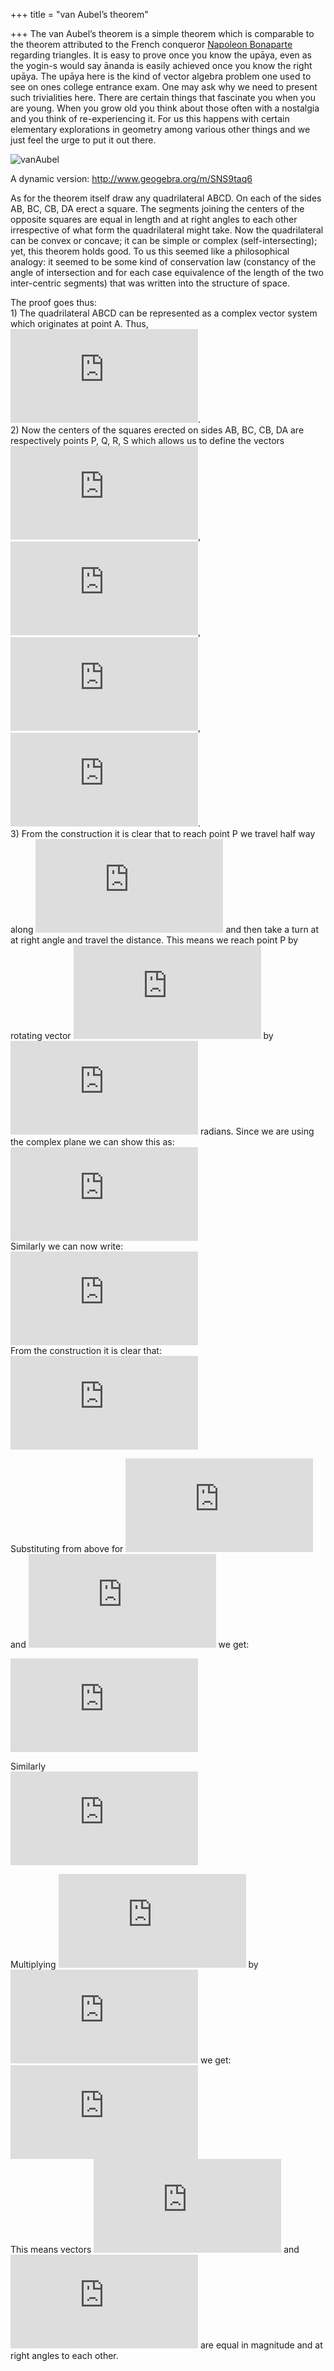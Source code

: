 +++
title = "van Aubel’s theorem"

+++
The van Aubel’s theorem is a simple theorem which is comparable to the
theorem attributed to the French conqueror [Napoleon
Bonaparte](https://manasataramgini.wordpress.com/2014/12/28/some-trivia-on-equilateral-triangles-and-the-like-2/)
regarding triangles. It is easy to prove once you know the upāya, even
as the yogin-s would say ānanda is easily achieved once you know the
right upāya. The upāya here is the kind of vector algebra problem one
used to see on ones college entrance exam. One may ask why we need to
present such trivialities here. There are certain things that fascinate
you when you are young. When you grow old you think about those often
with a nostalgia and you think of re-experiencing it. For us this
happens with certain elementary explorations in geometry among various
other things and we just feel the urge to put it out there.

![vanAubel](https://manasataramgini.files.wordpress.com/2016/06/vanaubel.jpg?w=493&h=497)

A dynamic version: <http://www.geogebra.org/m/SNS9taq6>

As for the theorem itself draw any quadrilateral ABCD. On each of the
sides AB, BC, CB, DA erect a square. The segments joining the centers of
the opposite squares are equal in length and at right angles to each
other irrespective of what form the quadrilateral might take. Now the
quadrilateral can be convex or concave; it can be simple or complex
(self-intersecting); yet, this theorem holds good. To us this seemed
like a philosophical analogy: it seemed to be some kind of conservation
law (constancy of the angle of intersection and for each case
equivalence of the length of the two inter-centric segments) that was
written into the structure of space.

The proof goes thus:  
1\) The quadrilateral ABCD can be represented as a complex vector system
which originates at point A. Thus,
![\\overrightarrow{AB}+\\overrightarrow{BC}+\\overrightarrow{CD}+\\overrightarrow{DA}=0](https://s0.wp.com/latex.php?latex=%5Coverrightarrow%7BAB%7D%2B%5Coverrightarrow%7BBC%7D%2B%5Coverrightarrow%7BCD%7D%2B%5Coverrightarrow%7BDA%7D%3D0&bg=ffffff&fg=333333&s=0
"\\overrightarrow{AB}+\\overrightarrow{BC}+\\overrightarrow{CD}+\\overrightarrow{DA}=0").  
2\) Now the centers of the squares erected on sides AB, BC, CB, DA are
respectively points P, Q, R, S which allows us to define the vectors
![\\overrightarrow{AP}](https://s0.wp.com/latex.php?latex=%5Coverrightarrow%7BAP%7D&bg=ffffff&fg=333333&s=0
"\\overrightarrow{AP}"),
![\\overrightarrow{AQ}](https://s0.wp.com/latex.php?latex=%5Coverrightarrow%7BAQ%7D&bg=ffffff&fg=333333&s=0
"\\overrightarrow{AQ}"),
![\\overrightarrow{AR}](https://s0.wp.com/latex.php?latex=%5Coverrightarrow%7BAR%7D&bg=ffffff&fg=333333&s=0
"\\overrightarrow{AR}"),
![\\overrightarrow{AS}](https://s0.wp.com/latex.php?latex=%5Coverrightarrow%7BAS%7D&bg=ffffff&fg=333333&s=0
"\\overrightarrow{AS}").  
3\) From the construction it is clear that to reach point P we travel
half way along
![\\overrightarrow{AB}](https://s0.wp.com/latex.php?latex=%5Coverrightarrow%7BAB%7D&bg=ffffff&fg=333333&s=0
"\\overrightarrow{AB}") and then take a turn at at right angle and
travel the distance. This means we reach point P by rotating vector
![\\dfrac{1}{2}\\overrightarrow{AB}](https://s0.wp.com/latex.php?latex=%5Cdfrac%7B1%7D%7B2%7D%5Coverrightarrow%7BAB%7D&bg=ffffff&fg=333333&s=0
"\\dfrac{1}{2}\\overrightarrow{AB}") by
![\\dfrac{\\pi}{2}](https://s0.wp.com/latex.php?latex=%5Cdfrac%7B%5Cpi%7D%7B2%7D&bg=ffffff&fg=333333&s=0
"\\dfrac{\\pi}{2}") radians. Since we are using the complex plane we can
show this as:  
![e^{\\frac{\\pi}{2}i}.\\dfrac{1}{2}\\overrightarrow{AB}=\\left(\\cos\\left(\\dfrac{\\pi}{2}\\right)+i\\sin\\left(\\dfrac{\\pi}{2}\\right)\\right).\\dfrac{1}{2}\\overrightarrow{AB}=\\dfrac{1}{2}i\\overrightarrow{AB}\\\\\[7pt\]
\\therefore
\\overrightarrow{AP}=\\dfrac{1}{2}\\overrightarrow{AB}+\\dfrac{1}{2}i\\overrightarrow{AB}](https://s0.wp.com/latex.php?latex=e%5E%7B%5Cfrac%7B%5Cpi%7D%7B2%7Di%7D.%5Cdfrac%7B1%7D%7B2%7D%5Coverrightarrow%7BAB%7D%3D%5Cleft%28%5Ccos%5Cleft%28%5Cdfrac%7B%5Cpi%7D%7B2%7D%5Cright%29%2Bi%5Csin%5Cleft%28%5Cdfrac%7B%5Cpi%7D%7B2%7D%5Cright%29%5Cright%29.%5Cdfrac%7B1%7D%7B2%7D%5Coverrightarrow%7BAB%7D%3D%5Cdfrac%7B1%7D%7B2%7Di%5Coverrightarrow%7BAB%7D%5C%5C%5B7pt%5D+%5Ctherefore+%5Coverrightarrow%7BAP%7D%3D%5Cdfrac%7B1%7D%7B2%7D%5Coverrightarrow%7BAB%7D%2B%5Cdfrac%7B1%7D%7B2%7Di%5Coverrightarrow%7BAB%7D&bg=ffffff&fg=333333&s=0
"e^{\\frac{\\pi}{2}i}.\\dfrac{1}{2}\\overrightarrow{AB}=\\left(\\cos\\left(\\dfrac{\\pi}{2}\\right)+i\\sin\\left(\\dfrac{\\pi}{2}\\right)\\right).\\dfrac{1}{2}\\overrightarrow{AB}=\\dfrac{1}{2}i\\overrightarrow{AB}\\\\[7pt] \\therefore \\overrightarrow{AP}=\\dfrac{1}{2}\\overrightarrow{AB}+\\dfrac{1}{2}i\\overrightarrow{AB}")  
Similarly we can now write:  
![\\overrightarrow{AQ}=\\overrightarrow{AB}+\\dfrac{1}{2}\\overrightarrow{BC}+\\dfrac{1}{2}i\\overrightarrow{BC}\\\\\[5pt\]
\\overrightarrow{AR}=\\overrightarrow{AB}+\\overrightarrow{BC}+\\dfrac{1}{2}\\overrightarrow{CD}+\\dfrac{1}{2}i\\overrightarrow{CD}\\\\\[5pt\]
\\overrightarrow{AS}=\\overrightarrow{AB}+\\overrightarrow{BC}+\\overrightarrow{CD}+\\dfrac{1}{2}\\overrightarrow{DA}+\\dfrac{1}{2}i\\overrightarrow{DA}](https://s0.wp.com/latex.php?latex=%5Coverrightarrow%7BAQ%7D%3D%5Coverrightarrow%7BAB%7D%2B%5Cdfrac%7B1%7D%7B2%7D%5Coverrightarrow%7BBC%7D%2B%5Cdfrac%7B1%7D%7B2%7Di%5Coverrightarrow%7BBC%7D%5C%5C%5B5pt%5D+%5Coverrightarrow%7BAR%7D%3D%5Coverrightarrow%7BAB%7D%2B%5Coverrightarrow%7BBC%7D%2B%5Cdfrac%7B1%7D%7B2%7D%5Coverrightarrow%7BCD%7D%2B%5Cdfrac%7B1%7D%7B2%7Di%5Coverrightarrow%7BCD%7D%5C%5C%5B5pt%5D+%5Coverrightarrow%7BAS%7D%3D%5Coverrightarrow%7BAB%7D%2B%5Coverrightarrow%7BBC%7D%2B%5Coverrightarrow%7BCD%7D%2B%5Cdfrac%7B1%7D%7B2%7D%5Coverrightarrow%7BDA%7D%2B%5Cdfrac%7B1%7D%7B2%7Di%5Coverrightarrow%7BDA%7D&bg=ffffff&fg=333333&s=0
"\\overrightarrow{AQ}=\\overrightarrow{AB}+\\dfrac{1}{2}\\overrightarrow{BC}+\\dfrac{1}{2}i\\overrightarrow{BC}\\\\[5pt] \\overrightarrow{AR}=\\overrightarrow{AB}+\\overrightarrow{BC}+\\dfrac{1}{2}\\overrightarrow{CD}+\\dfrac{1}{2}i\\overrightarrow{CD}\\\\[5pt] \\overrightarrow{AS}=\\overrightarrow{AB}+\\overrightarrow{BC}+\\overrightarrow{CD}+\\dfrac{1}{2}\\overrightarrow{DA}+\\dfrac{1}{2}i\\overrightarrow{DA}")  
From the construction it is clear that:  
![\\overrightarrow{AP}+\\overrightarrow{PR}=\\overrightarrow{AR}\\\\\[5pt\]
\\therefore
\\overrightarrow{PR}=\\overrightarrow{AR}-\\overrightarrow{AP}](https://s0.wp.com/latex.php?latex=%5Coverrightarrow%7BAP%7D%2B%5Coverrightarrow%7BPR%7D%3D%5Coverrightarrow%7BAR%7D%5C%5C%5B5pt%5D+%5Ctherefore+%5Coverrightarrow%7BPR%7D%3D%5Coverrightarrow%7BAR%7D-%5Coverrightarrow%7BAP%7D&bg=ffffff&fg=333333&s=0
"\\overrightarrow{AP}+\\overrightarrow{PR}=\\overrightarrow{AR}\\\\[5pt] \\therefore \\overrightarrow{PR}=\\overrightarrow{AR}-\\overrightarrow{AP}")

Substituting from above for
![\\overrightarrow{AR}](https://s0.wp.com/latex.php?latex=%5Coverrightarrow%7BAR%7D&bg=ffffff&fg=333333&s=0
"\\overrightarrow{AR}") and
![\\overrightarrow{AP}](https://s0.wp.com/latex.php?latex=%5Coverrightarrow%7BAP%7D&bg=ffffff&fg=333333&s=0
"\\overrightarrow{AP}") we get:

![\\overrightarrow{PR}=\\dfrac{1}{2}\\overrightarrow{AB}+\\overrightarrow{BC}+\\dfrac{1}{2}\\overrightarrow{CD}+\\dfrac{1}{2}i\\overrightarrow{CD}-\\dfrac{1}{2}i\\overrightarrow{AB}](https://s0.wp.com/latex.php?latex=%5Coverrightarrow%7BPR%7D%3D%5Cdfrac%7B1%7D%7B2%7D%5Coverrightarrow%7BAB%7D%2B%5Coverrightarrow%7BBC%7D%2B%5Cdfrac%7B1%7D%7B2%7D%5Coverrightarrow%7BCD%7D%2B%5Cdfrac%7B1%7D%7B2%7Di%5Coverrightarrow%7BCD%7D-%5Cdfrac%7B1%7D%7B2%7Di%5Coverrightarrow%7BAB%7D&bg=ffffff&fg=333333&s=0
"\\overrightarrow{PR}=\\dfrac{1}{2}\\overrightarrow{AB}+\\overrightarrow{BC}+\\dfrac{1}{2}\\overrightarrow{CD}+\\dfrac{1}{2}i\\overrightarrow{CD}-\\dfrac{1}{2}i\\overrightarrow{AB}")

Similarly  
![\\overrightarrow{AQ}+\\overrightarrow{QS}=\\overrightarrow{AS}\\\\\[5pt\]
\\therefore
\\overrightarrow{QS}=\\overrightarrow{AS}-\\overrightarrow{AQ}=\\dfrac{1}{2}\\overrightarrow{BC}+\\overrightarrow{CD}+\\dfrac{1}{2}\\overrightarrow{DA}+\\dfrac{1}{2}i\\overrightarrow{DA}-\\dfrac{1}{2}i\\overrightarrow{BC}](https://s0.wp.com/latex.php?latex=%5Coverrightarrow%7BAQ%7D%2B%5Coverrightarrow%7BQS%7D%3D%5Coverrightarrow%7BAS%7D%5C%5C%5B5pt%5D+%5Ctherefore+%5Coverrightarrow%7BQS%7D%3D%5Coverrightarrow%7BAS%7D-%5Coverrightarrow%7BAQ%7D%3D%5Cdfrac%7B1%7D%7B2%7D%5Coverrightarrow%7BBC%7D%2B%5Coverrightarrow%7BCD%7D%2B%5Cdfrac%7B1%7D%7B2%7D%5Coverrightarrow%7BDA%7D%2B%5Cdfrac%7B1%7D%7B2%7Di%5Coverrightarrow%7BDA%7D-%5Cdfrac%7B1%7D%7B2%7Di%5Coverrightarrow%7BBC%7D&bg=ffffff&fg=333333&s=0
"\\overrightarrow{AQ}+\\overrightarrow{QS}=\\overrightarrow{AS}\\\\[5pt] \\therefore \\overrightarrow{QS}=\\overrightarrow{AS}-\\overrightarrow{AQ}=\\dfrac{1}{2}\\overrightarrow{BC}+\\overrightarrow{CD}+\\dfrac{1}{2}\\overrightarrow{DA}+\\dfrac{1}{2}i\\overrightarrow{DA}-\\dfrac{1}{2}i\\overrightarrow{BC}")

Multiplying
![\\overrightarrow{QS}](https://s0.wp.com/latex.php?latex=%5Coverrightarrow%7BQS%7D&bg=ffffff&fg=333333&s=0
"\\overrightarrow{QS}") by
![i](https://s0.wp.com/latex.php?latex=i&bg=ffffff&fg=333333&s=0 "i") we
get:  
![i\\overrightarrow{QS}=\\dfrac{1}{2}i\\overrightarrow{BC}+i\\overrightarrow{CD}+\\dfrac{1}{2}i\\overrightarrow{DA}-\\dfrac{1}{2}\\overrightarrow{DA}+\\dfrac{1}{2}\\overrightarrow{BC}\\\\\[5pt\]
\\therefore
\\overrightarrow{PR}-i\\overrightarrow{QS}=\\dfrac{1}{2}\\overrightarrow{AB}+\\overrightarrow{BC}+\\dfrac{1}{2}\\overrightarrow{CD}+\\dfrac{1}{2}i\\overrightarrow{CD}-\\dfrac{1}{2}i\\overrightarrow{AB}-\\dfrac{1}{2}i\\overrightarrow{BC}-i\\overrightarrow{CD}\\\\
-\\dfrac{1}{2}i\\overrightarrow{DA}+\\dfrac{1}{2}\\overrightarrow{DA}-\\dfrac{1}{2}\\overrightarrow{BC}\\\\\[5pt\]
=\\dfrac{1}{2}\\left(\\overrightarrow{AB}+\\overrightarrow{BC}+\\overrightarrow{CD}+\\overrightarrow{DA}\\right)-\\dfrac{1}{2}i\\left(\\overrightarrow{AB}+\\overrightarrow{BC}+\\overrightarrow{CD}+\\overrightarrow{DA}\\right)=0\\\\\[5pt\]
\\therefore
\\overrightarrow{PR}=i\\overrightarrow{QS}](https://s0.wp.com/latex.php?latex=i%5Coverrightarrow%7BQS%7D%3D%5Cdfrac%7B1%7D%7B2%7Di%5Coverrightarrow%7BBC%7D%2Bi%5Coverrightarrow%7BCD%7D%2B%5Cdfrac%7B1%7D%7B2%7Di%5Coverrightarrow%7BDA%7D-%5Cdfrac%7B1%7D%7B2%7D%5Coverrightarrow%7BDA%7D%2B%5Cdfrac%7B1%7D%7B2%7D%5Coverrightarrow%7BBC%7D%5C%5C%5B5pt%5D+%5Ctherefore+%5Coverrightarrow%7BPR%7D-i%5Coverrightarrow%7BQS%7D%3D%5Cdfrac%7B1%7D%7B2%7D%5Coverrightarrow%7BAB%7D%2B%5Coverrightarrow%7BBC%7D%2B%5Cdfrac%7B1%7D%7B2%7D%5Coverrightarrow%7BCD%7D%2B%5Cdfrac%7B1%7D%7B2%7Di%5Coverrightarrow%7BCD%7D-%5Cdfrac%7B1%7D%7B2%7Di%5Coverrightarrow%7BAB%7D-%5Cdfrac%7B1%7D%7B2%7Di%5Coverrightarrow%7BBC%7D-i%5Coverrightarrow%7BCD%7D%5C%5C+-%5Cdfrac%7B1%7D%7B2%7Di%5Coverrightarrow%7BDA%7D%2B%5Cdfrac%7B1%7D%7B2%7D%5Coverrightarrow%7BDA%7D-%5Cdfrac%7B1%7D%7B2%7D%5Coverrightarrow%7BBC%7D%5C%5C%5B5pt%5D+%3D%5Cdfrac%7B1%7D%7B2%7D%5Cleft%28%5Coverrightarrow%7BAB%7D%2B%5Coverrightarrow%7BBC%7D%2B%5Coverrightarrow%7BCD%7D%2B%5Coverrightarrow%7BDA%7D%5Cright%29-%5Cdfrac%7B1%7D%7B2%7Di%5Cleft%28%5Coverrightarrow%7BAB%7D%2B%5Coverrightarrow%7BBC%7D%2B%5Coverrightarrow%7BCD%7D%2B%5Coverrightarrow%7BDA%7D%5Cright%29%3D0%5C%5C%5B5pt%5D+%5Ctherefore+%5Coverrightarrow%7BPR%7D%3Di%5Coverrightarrow%7BQS%7D&bg=ffffff&fg=333333&s=0
"i\\overrightarrow{QS}=\\dfrac{1}{2}i\\overrightarrow{BC}+i\\overrightarrow{CD}+\\dfrac{1}{2}i\\overrightarrow{DA}-\\dfrac{1}{2}\\overrightarrow{DA}+\\dfrac{1}{2}\\overrightarrow{BC}\\\\[5pt] \\therefore \\overrightarrow{PR}-i\\overrightarrow{QS}=\\dfrac{1}{2}\\overrightarrow{AB}+\\overrightarrow{BC}+\\dfrac{1}{2}\\overrightarrow{CD}+\\dfrac{1}{2}i\\overrightarrow{CD}-\\dfrac{1}{2}i\\overrightarrow{AB}-\\dfrac{1}{2}i\\overrightarrow{BC}-i\\overrightarrow{CD}\\\\ -\\dfrac{1}{2}i\\overrightarrow{DA}+\\dfrac{1}{2}\\overrightarrow{DA}-\\dfrac{1}{2}\\overrightarrow{BC}\\\\[5pt] =\\dfrac{1}{2}\\left(\\overrightarrow{AB}+\\overrightarrow{BC}+\\overrightarrow{CD}+\\overrightarrow{DA}\\right)-\\dfrac{1}{2}i\\left(\\overrightarrow{AB}+\\overrightarrow{BC}+\\overrightarrow{CD}+\\overrightarrow{DA}\\right)=0\\\\[5pt] \\therefore \\overrightarrow{PR}=i\\overrightarrow{QS}")  
This means vectors
![\\overrightarrow{PR}](https://s0.wp.com/latex.php?latex=%5Coverrightarrow%7BPR%7D&bg=ffffff&fg=333333&s=0
"\\overrightarrow{PR}") and
![\\overrightarrow{QS}](https://s0.wp.com/latex.php?latex=%5Coverrightarrow%7BQS%7D&bg=ffffff&fg=333333&s=0
"\\overrightarrow{QS}") are equal in magnitude and at right angles to
each other.

